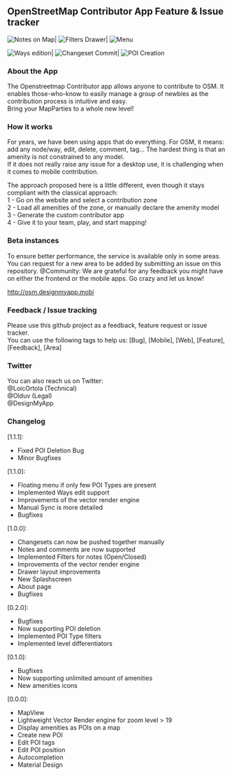 ## OpenStreetMap Contributor App Feature & Issue tracker

![Notes on Map](/images/note.png)|
![Filters Drawer](/images/drawer.jpg)|
![Menu](/images/menu.png)

![Ways edition](/images/ways.png)|
![Changeset Commit](/images/changeset.jpg)| 
![POI Creation](/images/note_discussion.jpg) 
### About the App
The Openstreetmap Contributor app allows anyone to contribute to OSM. It enables those-who-know to easily manage a group of newbies as the contribution process is intuitive and easy.  
Bring your MapParties to a whole new level!  

### How it works
For years, we have been using apps that do everything. For OSM, it means: add any node/way, edit, delete, comment, tag...
The hardest thing is that an amenity is not constrained to any model.  
If it does not really raise any issue for a desktop use, it is challenging when it comes to mobile contribution.  

The approach proposed here is a little different, even though it stays compliant with the classical approach:  
 1 - Go on the website and select a contribution zone  
 2 - Load all amenities of the zone, or manually declare the amenity model  
 3 - Generate the custom contributor app  
 4 - Give it to your team, play, and start mapping!  

### Beta instances
To ensure better performance, the service is available only in some areas. You can request for a new area to be added by submitting an issue on this repository.
@Community: We are grateful for any feedback you might have on either the frontend or the mobile apps. Go crazy and let us know!

http://osm.designmyapp.mobi

### Feedback / Issue tracking
Please use this github project as a feedback, feature request or issue tracker.  
You can use the following tags to help us: [Bug], [Mobile], [Web], [Feature], [Feedback], [Area]  

### Twitter
You can also reach us on Twitter:  
@LoicOrtola  (Technical)  
@Olduv  (Legal)  
@DesignMyApp   

### Changelog

[1.1.1]:
 - Fixed POI Deletion Bug
 - Minor Bugfixes

[1.1.0]:
 - Floating menu if only few POI Types are present  
 - Implemented Ways edit support
 - Improvements of the vector render engine  
 - Manual Sync is more detailed
 - Bugfixes

[1.0.0]:
 - Changesets can now be pushed together manually  
 - Notes and comments are now supported  
 - Implemented Filters for notes (Open/Closed)  
 - Improvements of the vector render engine  
 - Drawer layout improvements  
 - New Splashscreen  
 - About page  
 - Bugfixes

[0.2.0]:  
 - Bugfixes
 - Now supporting POI deletion
 - Implemented POI Type filters
 - Implemented level differentiators

[0.1.0]:  
 - Bugfixes
 - Now supporting unlimited amount of amenities
 - New amenities icons
 
[0.0.0]:
 - MapView
 - Lightweight Vector Render engine for zoom level > 19
 - Display amenities as POIs on a map
 - Create new POI
 - Edit POI tags
 - Edit POI position
 - Autocompletion
 - Material Design
